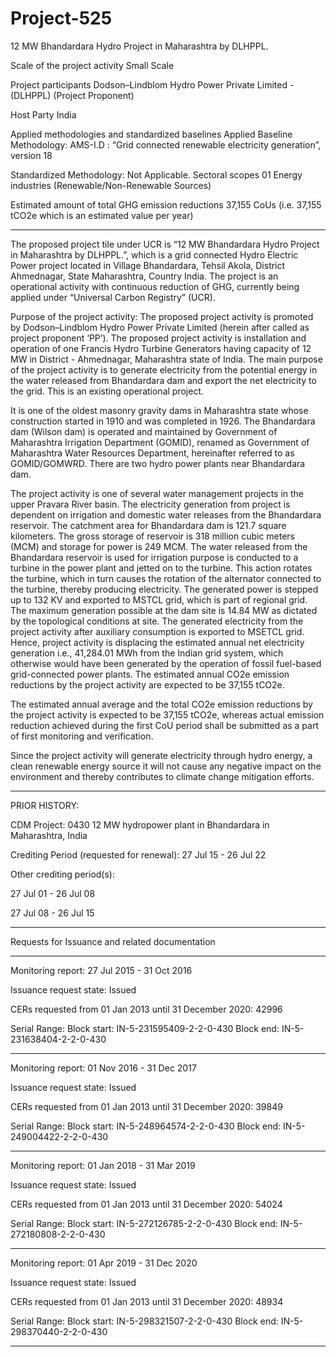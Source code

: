 # Project-525
12 MW Bhandardara Hydro Project in Maharashtra by DLHPPL.

Scale of the project activity Small Scale

Project participants Dodson–Lindblom Hydro Power Private Limited -
(DLHPPL) (Project Proponent)

Host Party India

Applied methodologies and standardized
baselines
Applied Baseline Methodology:
AMS-I.D : “Grid connected renewable electricity
generation”, version 18

Standardized Methodology: Not Applicable.
Sectoral scopes 01 Energy industries
(Renewable/Non-Renewable Sources)

Estimated amount of total GHG emission
reductions
37,155 CoUs (i.e. 37,155 tCO2e which is an estimated
value per year)
___________
The proposed project tile under UCR is “12 MW Bhandardara Hydro Project in Maharashtra by
DLHPPL.”, which is a grid connected Hydro Electric Power project located in Village Bhandardara,
Tehsil Akola, District Ahmednagar, State Maharashtra, Country India. The project is an operational
activity with continuous reduction of GHG, currently being applied under “Universal Carbon
Registry” (UCR).

Purpose of the project activity:
The proposed project activity is promoted by Dodson–Lindblom Hydro Power Private Limited
(herein after called as project proponent ‘PP’). The proposed project activity is installation and
operation of one Francis Hydro Turbine Generators having capacity of 12 MW in District -
Ahmednagar, Maharashtra state of India. The main purpose of the project activity is to generate
electricity from the potential energy in the water released from Bhandardara dam and export the net
electricity to the grid. This is an existing operational project.

It is one of the oldest masonry gravity dams in Maharashtra state whose construction started in 1910
and was completed in 1926. The Bhandardara dam (Wilson dam) is operated and maintained by
Government of Maharashtra Irrigation Department (GOMID), renamed as Government of
Maharashtra Water Resources Department, hereinafter referred to as GOMID/GOMWRD. There are
two hydro power plants near Bhandardara dam.

The project activity is one of several water management projects in the upper Pravara River basin. The
electricity generation from project is dependent on irrigation and domestic water releases from the
Bhandardara reservoir. The catchment area for Bhandardara dam is 121.7 square kilometers. The gross
storage of reservoir is 318 million cubic meters (MCM) and storage for power is 249 MCM. The water
released from the Bhandardara reservoir is used for irrigation purpose is conducted to a turbine in the
power plant and jetted on to the turbine. This action rotates the turbine, which in turn causes the rotation
of the alternator connected to the turbine, thereby producing electricity. The generated power is stepped
up to 132 KV and exported to MSTCL grid, which is part of regional grid. The maximum generation
possible at the dam site is 14.84 MW as dictated by the topological conditions at site. The generated
electricity from the project activity after auxiliary consumption is exported to MSETCL grid.
Hence, project activity is displacing the estimated annual net electricity generation i.e., 41,284.01
MWh from the Indian grid system, which otherwise would have been generated by the operation of
fossil fuel-based grid-connected power plants. The estimated annual CO2e emission reductions by
the project activity are expected to be 37,155 tCO2e.

The estimated annual average and the total CO2e emission reductions by the project activity is
expected to be 37,155 tCO2e, whereas actual emission reduction achieved during the first CoU period
shall be submitted as a part of first monitoring and verification.

Since the project activity will generate electricity through hydro energy, a clean renewable energy
source it will not cause any negative impact on the environment and thereby contributes to climate
change mitigation efforts.
___________
PRIOR HISTORY:

CDM Project: 0430 12 MW hydropower plant in Bhandardara in Maharashtra, India

Crediting Period (requested for renewal):	27 Jul 15 - 26 Jul 22

Other crediting period(s): 

27 Jul 01 - 26 Jul 08 

27 Jul 08 - 26 Jul 15
__________
Requests for Issuance
and related documentation	
________________
Monitoring report: 27 Jul 2015 - 31 Oct 2016 

Issuance request state: Issued

CERs requested from 01 Jan 2013 until 31 December 2020: 42996

Serial Range: Block start: IN-5-231595409-2-2-0-430      Block end: IN-5-231638404-2-2-0-430
____________
Monitoring report: 01 Nov 2016 - 31 Dec 2017 

Issuance request state: Issued

CERs requested from 01 Jan 2013 until 31 December 2020: 39849

Serial Range: Block start: IN-5-248964574-2-2-0-430      Block end: IN-5-249004422-2-2-0-430
_____________
Monitoring report: 01 Jan 2018 - 31 Mar 2019

Issuance request state: Issued

CERs requested from 01 Jan 2013 until 31 December 2020: 54024

Serial Range: Block start: IN-5-272126785-2-2-0-430      Block end: IN-5-272180808-2-2-0-430
_____________
Monitoring report: 01 Apr 2019 - 31 Dec 2020

Issuance request state: Issued

CERs requested from 01 Jan 2013 until 31 December 2020: 48934

Serial Range: Block start: IN-5-298321507-2-2-0-430      Block end: IN-5-298370440-2-2-0-430
________________
